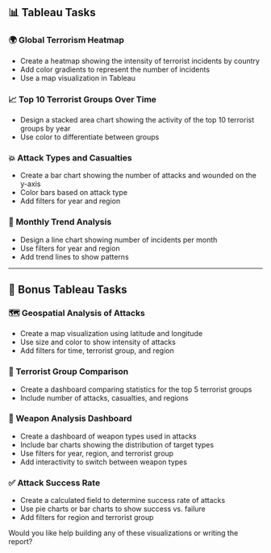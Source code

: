 

## 📊 Tableau Tasks

### 🌍 Global Terrorism Heatmap
- Create a heatmap showing the intensity of terrorist incidents by country  
- Add color gradients to represent the number of incidents  
- Use a map visualization in Tableau  

### 📈 Top 10 Terrorist Groups Over Time
- Design a stacked area chart showing the activity of the top 10 terrorist groups by year  
- Use color to differentiate between groups  

### 💥 Attack Types and Casualties
- Create a bar chart showing the number of attacks and wounded on the y-axis  
- Color bars based on attack type  
- Add filters for year and region  

### 📅 Monthly Trend Analysis
- Design a line chart showing number of incidents per month  
- Use filters for year and region  
- Add trend lines to show patterns  

---

## 🎯 Bonus Tableau Tasks

### 🗺️ Geospatial Analysis of Attacks
- Create a map visualization using latitude and longitude  
- Use size and color to show intensity of attacks  
- Add filters for time, terrorist group, and region  

### 🧠 Terrorist Group Comparison
- Create a dashboard comparing statistics for the top 5 terrorist groups  
- Include number of attacks, casualties, and regions  

### 🔫 Weapon Analysis Dashboard
- Create a dashboard of weapon types used in attacks  
- Include bar charts showing the distribution of target types  
- Use filters for year, region, and terrorist group  
- Add interactivity to switch between weapon types  

### ✅ Attack Success Rate
- Create a calculated field to determine success rate of attacks  
- Use pie charts or bar charts to show success vs. failure  
- Add filters for region and terrorist group  



Would you like help building any of these visualizations or writing the report?

